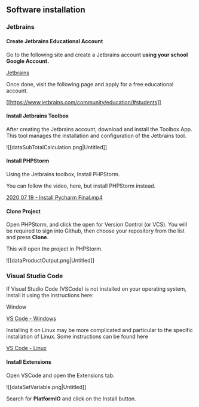 ## Software installation

### Jetbrains

#### Create Jetbrains Educational Account

Go to the following site and create a Jetbrains account **using your school Google Account.**

[Jetbrains](https://account.jetbrains.com/)

Once done, visit the following page and apply for a free educational account. 

[[https://www.jetbrains.com/community/education/#students]]

#### Install Jetbrains Toolbox

After creating the Jetbrains account, download and install the Toolbox App. This tool manages the installation and configuration of the Jetbrains tool.

![[dataSubTotalCalculation.png|Untitled]]

#### Install PHPStorm

Using the Jetbrains toolbox, Install PHPStorm. 

You can follow the video, here, but install PHPStorm instead.

[2020 07 19 - Install Pycharm Final.mp4](https://drive.google.com/file/d/1-2Z0MS-TXCvL807bcc8l4oCGx6GzIKd6/view?usp=drivesdk)

#### Clone Project

Open PHPStorm, and click the open for Version Control (or VCS). You will be required to sign into Github, then choose your repository from the list and press **Clone**.

This will open the project in PHPStorm.

![[dataProductOutput.png|Untitled]]

### Visual Studio Code

If Visual Studio Code (VSCode) is not installed on your operating system, install it using the instructions here:

Window

[VS Code - Windows](https://code.visualstudio.com/download)

Installing it on Linux may be more complicated and particular to the specific installation of Linux. Some instructions can be found here

[VS Code - Linux](https://code.visualstudio.com/docs/setup/linux)

#### Install Extensions

Open VSCode and open the Extensions tab.

![[dataSetVariable.png|Untitled]]

Search for **PlatformIO** and click on the Install button.

